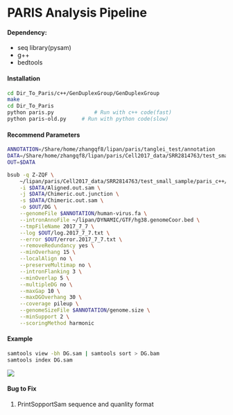 # PARIS Analysis Pipeline

#### Dependency:
* seq library(pysam)
* g++
* bedtools

#### Installation

```bash
cd Dir_To_Paris/c++/GenDuplexGroup/GenDuplexGroup
make
cd Dir_To_Paris
python paris.py				# Run with c++ code(fast)
python paris-old.py		# Run with python code(slow)
```

#### Recommend Parameters

```bash
ANNOTATION=/Share/home/zhangqf8/lipan/paris/tanglei_test/annotation
DATA=/Share/home/zhangqf8/lipan/paris/Cell2017_data/SRR2814763/test_small_sample
OUT=$DATA

bsub -q Z-ZQF \
    ~/lipan/paris/Cell2017_data/SRR2814763/test_small_sample/paris_c++/paris-new.py \
    -i $DATA/Aligned.out.sam \
    -j $DATA/Chimeric.out.junction \
    -s $DATA/Chimeric.out.sam \
    -o $OUT/DG \
    --genomeFile $ANNOTATION/human-virus.fa \
    --intronAnnoFile ~/lipan/DYNAMIC/GTF/hg38.genomeCoor.bed \
    --tmpFileName 2017_7_7 \
    --log $OUT/log.2017_7_7.txt \
    --error $OUT/error.2017_7_7.txt \
    --removeRedundancy yes \
    --minOverhang 15 \
    --localAlign no \
    --preserveMultimap no \
    --intronFlanking 3 \
    --minOverlap 5 \
    --multipleDG no \
    --maxGap 10 \
    --maxDGOverhang 30 \
    --coverage pileup \
    --genomeSizeFile $ANNOTATION/genome.size \
    --minSupport 2 \
    --scoringMethod harmonic
```

#### Example

```bash
samtools view -bh DG.sam | samtools sort > DG.bam
samtools index DG.sam
```
<img src="https://ws4.sinaimg.cn/large/006tNbRwly1fhc89cjzkdj31010rq77b.jpg">

#### Bug to Fix

1. PrintSopportSam sequence and quanlity format
